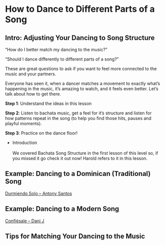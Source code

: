 # How to Dance to Different Parts of a Song

## Intro: Adjusting Your Dancing to Song Structure

“How do I better match my dancing to the music?”

“Should I dance differently to different parts of a song?”

These are great questions to ask if you want to feel more connected to the music and your partners.

Everyone has seen it, when a dancer matches a movement to exactly what’s happening in the music, it’s amazing to watch, and it feels even better. Let’s talk about how to get there.

**Step 1**: Understand the ideas in this lesson

**Step 2**: Listen to bachata music, get a feel for it’s structure and listen for how patterns repeat in the song (to help you find those hits, pauses and playful moments).

**Step 3**: Practice on the dance floor!

* Introduction
<br><br>We covered Bachata Song Structure in the first lesson of this level so, if you missed it go check it out now! Harold refers to it in this lesson.

## Example: Dancing to a Dominican (Traditional) Song

[Durmiendo Solo – Antony Santos](https://www.youtube.com/watch?v=4s1641cv_eo)

## Example: Dancing to a Modern Song

[Confiésale – Dani J](https://www.youtube.com/watch?v=VRhGMCYvWQ4)

## Tips for Matching Your Dancing to the Music
